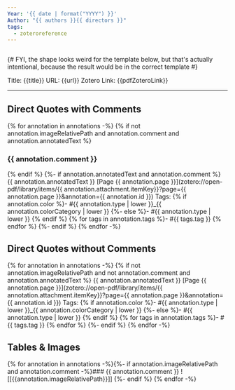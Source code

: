 ```yaml
---
Year: '{{ date | format("YYYY") }}'
Author: "{{ authors }}{{ directors }}"
tags:
  - zoteroreference
---
```

```toc
```
{# FYI, the shape looks weird for the template below, but that's actually intentional, because the result would be in the correct template #}

Title: {{title}}
URL: {{url}}
Zotero Link: {{pdfZoteroLink}}

---
## Direct Quotes with Comments
{% for annotation in annotations -%}
{% if not annotation.imageRelativePath and annotation.comment and annotation.annotatedText %}
### {{ annotation.comment }}
{% endif %}
{%- if annotation.annotatedText and annotation.comment %}
{{ annotation.annotatedText }} [Page {{ annotation.page }}](zotero://open-pdf/library/items/{{ annotation.attachment.itemKey}}?page={{ annotation.page }}&annotation={{ annotation.id }})
Tags:
{% if	annotation.color %}- #{{ annotation.type | lower }}_{{ annotation.colorCategory | lower }}
{%- else %}- #{{ annotation.type | lower }}
{% endif %}
{% for tags in annotation.tags %}- #{{ tags.tag }}
{% endfor %}
{%- endif %}
{% endfor -%}

## Direct Quotes without Comments
{% for annotation in annotations -%}
{% if not annotation.imageRelativePath and not annotation.comment and annotation.annotatedText  %}
{{ annotation.annotatedText }} [Page {{ annotation.page }}](zotero://open-pdf/library/items/{{ annotation.attachment.itemKey}}?page={{ annotation.page }}&annotation={{ annotation.id }})
Tags:
{% if	annotation.color %}- #{{ annotation.type | lower }}_{{ annotation.colorCategory | lower }}
{%- else %}- #{{ annotation.type | lower }}
{% endif %}
{% for tags in annotation.tags %}- #{{ tags.tag }}
{% endfor %}
{%- endif %}
{% endfor -%}

## Tables & Images
{% for annotation in annotations -%}{%- if annotation.imageRelativePath and annotation.comment -%}### {{ annotation.comment }}
![[{{annotation.imageRelativePath}}]]
{%- endif %}
{% endfor -%}

